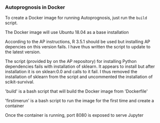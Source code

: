 ### Autoprognosis in Docker

To create a Docker image for running Autoprognosis, just run the `build` script.

The Docker image will use Ubuntu 18.04 as a base installation

According to the AP instructions, R 3.5.1 should be used but installing AP depencies on this version fails. I have thus written the script to update to the latest version.

The script (provided by on the AP repository) for installing Python dependencies fails with installation of sklearn. It appears to install but after installation it is on sklean:0.0 and calls to it fail. I thus removed the installation of sklearn from the script and uncommented the installation of scikit-survival.

'build' is a bash script that will build the Docker image from 'Dockerfile'

'firstimerun' is a bash script to run the image for the first time and create a container

Once the container is running, port 8080 is exposed to serve Jupyter 
